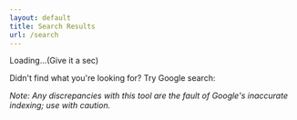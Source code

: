 ```yaml
---
layout: default
title: Search Results
url: /search
---
```

<div id="loading">Loading...(Give it a sec)</div>
<div id="googleSearch" class="hidden">
<!--Google Search>-->
  <script src="https://cse.google.com/cse.js?cx=036b1d64455c94a06"></script>
  <p>Didn't find what you're looking for? Try Google search:</p>
  <div class='gcse-search'></div>
  <p><i>Note: Any discrepancies with this tool are the fault of Google's inaccurate indexing; use with caution.</i></p>
</div>
<!-- List where search results will be rendered -->
<ul id="search-results"></ul>


<!-- Import lunr.js from unpkg.com -->
<script src="/assets/js/lunr.js" type="text/javascript"></script>
<!-- Custom search script which we will create below -->
<script src="/assets/js/search.js" type="text/javascript"></script>
